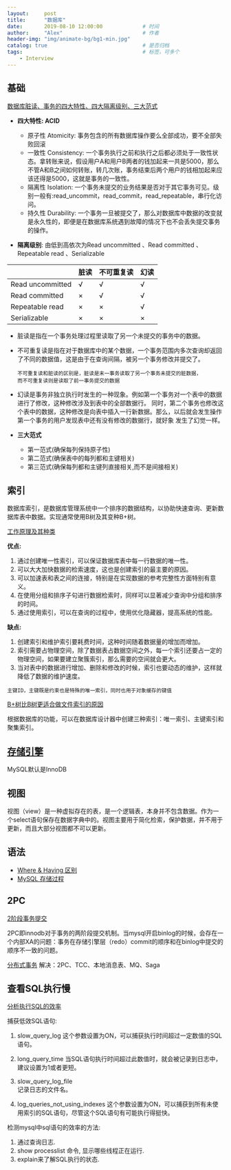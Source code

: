 ```yaml
---
layout:     post         
title:      "数据库"
date:       2019-08-10 12:00:00             # 时间
author:     "Alex"                          # 作者
header-img: "img/animate-bg/bg1-min.jpg"
catalog: true                               # 是否归档
tags:                                       # 标签，可多个
    - Interview
---
```


## 基础

[数据库脏读、事务的四大特性、四大隔离级别、三大范式](https://blog.csdn.net/qq_34569497/article/details/79064208)

* **四大特性: ACID**
  * 原子性 Atomicity: 事务包含的所有数据库操作要么全部成功，要不全部失败回滚
  * 一致性 Consistency: 一个事务执行之前和执行之后都必须处于一致性状态。拿转账来说，假设用户A和用户B两者的钱加起来一共是5000，那么不管A和B之间如何转账，转几次账，事务结束后两个用户的钱相加起来应该还得是5000，这就是事务的一致性。
  * 隔离性 Isolation: 一个事务未提交的业务结果是否对于其它事务可见。级别一般有:read_uncommit，read_commit，read_repeatable，串行化访问。
  * 持久性 Durability: 一个事务一旦被提交了，那么对数据库中数据的改变就是永久性的，即便是在数据库系统遇到故障的情况下也不会丢失提交事务的操作。

* **隔离级别**: 由低到高依次为Read uncommitted 、Read committed 、Repeatable read 、Serializable

||脏读|不可重复读|幻读|
|--|--|--|--|
|Read uncommitted|√|√|√|
|Read committed|×|√|√|
|Repeatable read|×|×|√|
|Serializable|×|×|×|

* 脏读是指在一个事务处理过程里读取了另一个未提交的事务中的数据。
* 不可重复读是指在对于数据库中的某个数据，一个事务范围内多次查询却返回了不同的数据值，这是由于在查询间隔，被另一个事务修改并提交了。

      不可重复读和脏读的区别是，脏读是末一事务读取了另一个事务未提交的脏数据，
      而不可重复读则是读取了前一事务提交的数据
* 幻读是事务非独立执行时发生的一种现象。例如第一个事务对一个表中的数据进行了修改，这种修改涉及到表中的全部数据行。 同时，第二个事务也修改这个表中的数据，这种修改是向表中插入一行新数据。那么，以后就会发生操作第一个事务的用户发现表中还有没有修改的数据行，就好象 发生了幻觉一样。

* **三大范式**
  * 第一范式(确保每列保持原子性)
  * 第二范式(确保表中的每列都和主键相关)
  * 第三范式(确保每列都和主键列直接相关,而不是间接相关)

## 索引

数据库索引，是数据库管理系统中一个排序的数据结构，以协助快速查询、更新数据库表中数据。实现通常使用B树及其变种B+树。

[工作原理及其种类](https://blog.csdn.net/kennyrose/article/details/7532032)

**优点:**

1. 通过创建唯一性索引，可以保证数据库表中每一行数据的唯一性。
2. 可以大大加快数据的检索速度，这也是创建索引的最主要的原因。
3. 可以加速表和表之间的连接，特别是在实现数据的参考完整性方面特别有意义。
4. 在使用分组和排序子句进行数据检索时，同样可以显著减少查询中分组和排序的时间。
5. 通过使用索引，可以在查询的过程中，使用优化隐藏器，提高系统的性能。

**缺点:**

1. 创建索引和维护索引要耗费时间，这种时间随着数据量的增加而增加。
2. 索引需要占物理空间，除了数据表占数据空间之外，每一个索引还要占一定的物理空间，如果要建立聚簇索引，那么需要的空间就会更大。
3. 当对表中的数据进行增加、删除和修改的时候，索引也要动态的维护，这样就降低了数据的维护速度。

`主键ID，主键既是约束也是特殊的唯一索引，同时也用于对象缓存的键值`

[B+树比B树更适合做文件索引的原因](https://blog.csdn.net/mine_song/article/details/63251546)

根据数据库的功能，可以在数据库设计器中创建三种索引：唯一索引、主键索引和聚集索引。

## [存储引擎](https://blog.csdn.net/weixin_41459547/article/details/87929431)

MySQL默认是InnoDB

## 视图

视图（view）是一种虚拟存在的表，是一个逻辑表，本身并不包含数据。作为一个select语句保存在数据字典中的。视图主要用于简化检索，保护数据，并不用于更新，而且大部分视图都不可以更新。

## 语法

* [Where & Having 区别](https://blog.csdn.net/yexudengzhidao/article/details/54924471)
* [MySQL 存储过程](https://www.runoob.com/w3cnote/mysql-stored-procedure.html)

## 2PC

[2阶段事务提交](https://segmentfault.com/a/1190000014810628)

2PC即innodb对于事务的两阶段提交机制。当mysql开启binlog的时候，会存在一个内部XA的问题：事务在存储引擎层（redo）commit的顺序和在binlog中提交的顺序不一致的问题。

[分布式事务](https://juejin.im/post/5b5a0bf9f265da0f6523913b)
解决：2PC、TCC、本地消息表、MQ、Saga

## 查看SQL执行慢

[分析执行SQL的效率](https://blog.csdn.net/zheng0518/article/details/51675274)

捕获低效SQL语句:

1. slow_query_log
这个参数设置为ON，可以捕获执行时间超过一定数值的SQL语句。

2. long_query_time
当SQL语句执行时间超过此数值时，就会被记录到日志中，建议设置为1或者更短。

3. slow_query_log_file  
记录日志的文件名。

4. log_queries_not_using_indexes
这个参数设置为ON，可以捕获到所有未使用索引的SQL语句，尽管这个SQL语句有可能执行得挺快。

检测mysql中sql语句的效率的方法:

1. 通过查询日志.
2. show processlist 命令, 显示哪些线程正在运行.
3. explain来了解SQL执行的状态.
